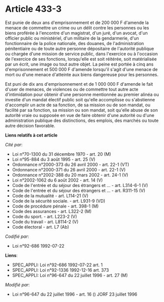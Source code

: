 # Article 433-3

Est punie de deux ans d'emprisonnement et de 200 000 F d'amende la menace de commettre un crime ou un délit contre les
personnes ou les biens proférée à l'encontre d'un magistrat, d'un juré, d'un avocat, d'un officier public ou ministériel,
d'un militaire de la gendarmerie, d'un fonctionnaire de la police nationale, des douanes, de l'administration pénitentiaire
ou de toute autre personne dépositaire de l'autorité publique ou chargée d'une mission de service public, dans l'exercice ou
à l'occasion de l'exercice de ses fonctions, lorsqu'elle est soit réitérée, soit matérialisée par un écrit, une image ou tout
autre objet. La peine est portée à cinq ans d'emprisonnement et 500 000 F d'amende lorsqu'il s'agit d'une menace de mort ou
d'une menace d'atteinte aux biens dangereuse pour les personnes.

Est puni de dix ans d'emprisonnement et de 1 000 000 F d'amende le fait d'user de menaces, de violences ou de commettre tout
autre acte d'intimidation pour obtenir d'une personne mentionnée au premier alinéa ou investie d'un mandat électif public
soit qu'elle accomplisse ou s'abstienne d'accomplir un acte de sa fonction, de sa mission ou de son mandat, ou facilité par
sa fonction, sa mission ou son mandat, soit qu'elle abuse de son autorité vraie ou supposée en vue de faire obtenir d'une
autorité ou d'une administration publique des distinctions, des emplois, des marchés ou toute autre décision favorable.

**Liens relatifs à cet article**

_Cité par_:

  - Loi n°70-1300 du 31 décembre 1970 - art. 20 (M)
  - Loi n°95-884 du 3 août 1995 - art. 25 (V)
  - Ordonnance n°2000-373 du 26 avril 2000 - art. 22-1 (VT)
  - Ordonnance n°2000-371 du 26 avril 2000 - art. 22-1 (V)
  - Ordonnance n°2002-388 du 20 mars 2002 - art. 24-1 (V)
  - Loi n°2002-1062 du 6 août 2002 - art. 14 (V)
  - Code de l'entrée et du séjour des étrangers et ... - art. L314-6-1 (V)
  - Code de l'entrée et du séjour des étrangers et ... - art. R311-15 (V)
  - Code de la mutualité - art. L114-21 (V)
  - Code de la sécurité sociale. - art. L931-9 (VD)
  - Code de procédure pénale - art. 398-1 (M)
  - Code des assurances - art. L322-2 (M)
  - Code du sport. - art. L223-2 (V)
  - Code du travail - art. L8114-2 (V)
  - Code électoral - art. L7 (Ab)

_Codifié par_:

  - Loi n°92-686 1992-07-22

**Liens**:

  - SPEC_APPLI: Loi n°92-686 1992-07-22 art. 1
  - SPEC_APPLI: Loi n°92-1336 1992-12-16 art. 373
  - SPEC_APPLI: Loi n°96-647 du 22 juillet 1996 - art. 27 (M)

_Modifié par_:

  - Loi n°96-647 du 22 juillet 1996 - art. 16 () JORF 23 juillet 1996
